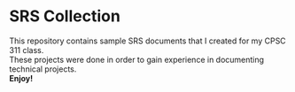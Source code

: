 # SRS Collection  
This repository contains sample SRS documents that I created for my CPSC 311 class.  
These projects were done in order to gain experience in documenting technical projects.  
**Enjoy!**     
